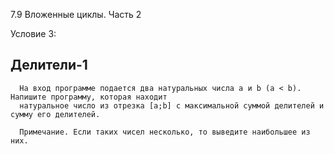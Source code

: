 7.9 Вложенные циклы. Часть 2

Условие 3:

## Делители-1 ##

      На вход программе подается два натуральных числа a и b (a < b). Напишите программу, которая находит
      натуральное число из отрезка [a;b] с максимальной суммой делителей и сумму его делителей.
      
      Примечание. Если таких чисел несколько, то выведите наибольшее из них.
